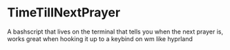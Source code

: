 # TimeTillNextPrayer
A bashscript that lives on the terminal that tells you when the next prayer is, works great when hooking it up to a keybind on wm like hyprland

